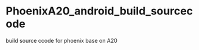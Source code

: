 PhoenixA20_android_build_sourcecode
===================================

build source ccode for phoenix base on A20
